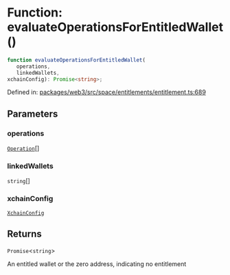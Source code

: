# Function: evaluateOperationsForEntitledWallet()

```ts
function evaluateOperationsForEntitledWallet(
   operations, 
   linkedWallets, 
xchainConfig): Promise<string>;
```

Defined in: [packages/web3/src/space/entitlements/entitlement.ts:689](https://github.com/towns-protocol/towns/blob/0db1fd0ac7258e8db8cedfb6183e8eade8284fa1/packages/web3/src/space/entitlements/entitlement.ts#L689)

## Parameters

### operations

[`Operation`](../type-aliases/Operation.md)[]

### linkedWallets

`string`[]

### xchainConfig

[`XchainConfig`](../type-aliases/XchainConfig.md)

## Returns

`Promise`\<`string`\>

An entitled wallet or the zero address, indicating no entitlement
